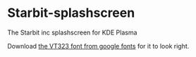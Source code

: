 # Starbit-splashscreen
 The Starbit inc splashscreen for KDE Plasma
 
Download [the VT323 font from google fonts](https://fonts.google.com/specimen/VT323) for it to look right.
